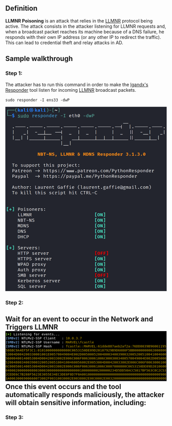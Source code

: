 ## Definition
__LLMNR Poisoning__ is an attack that relies in the [LLMNR](</General Info/Tecnologias/Active Directory/LLMNR>) protocol being active. The attack consists in the attacker listening for LLMNR requests and, when a broadcast packet reaches its machine because of a DNS failure, he responds with their own IP address (or any other IP to redirect the traffic). This can lead to credential theft and relay attacks in AD.

## Sample walkthrough

### Step 1:
The attacker has to run this command in order to make the [lgandx's Responder](https://github.com/lgandx/Responder) tool listen for incoming [LLMNR](</General Info/Tecnologias/Active Directory/LLMNR>) broadcast packets.
```
sudo responder -I ens33 -dwP
```
![Responder_message](</Resources/Responder_message.png>)
### Step 2:
Wait for an event to occur in the Network and Triggers LLMNR
![LLMNR_Event](</Resources/LLMNR_Event.png>)
Once this event occurs and the tool automatically responds maliciously, the attacker will obtain sensitive information, including:
- 
### Step 3:
